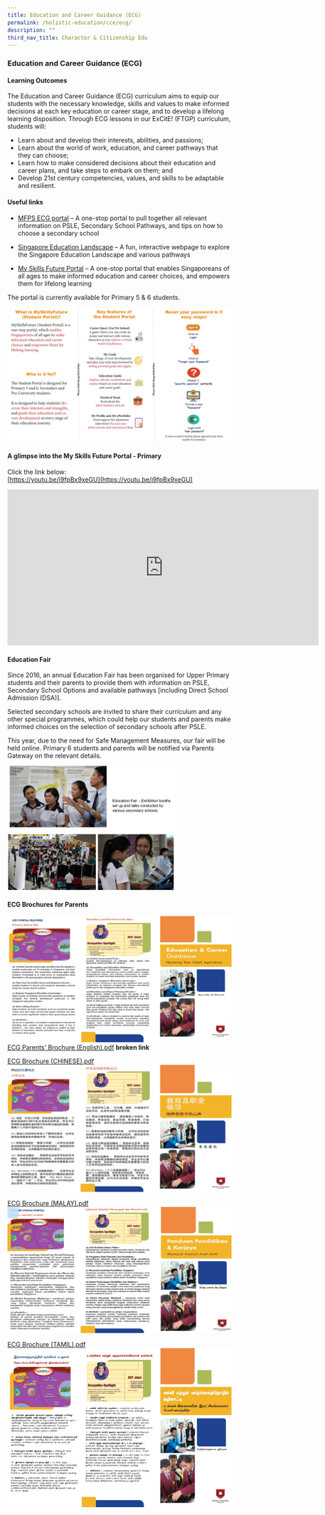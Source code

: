 ```yaml
---
title: Education and Career Guidance (ECG)
permalink: /holistic-education/cce/ecg/
description: ""
third_nav_title: Character & Citizenship Edu
---
```

### **Education and Career Guidance (ECG)**
#### **Learning Outcomes**
The Education and Career Guidance (ECG) curriculum aims to equip our students with the necessary knowledge, skills and values to make informed decisions at each key education or career stage, and to develop a lifelong learning disposition. Through ECG lessons in our ExCitE! (FTGP) curriculum, students will:

* Learn about and develop their interests, abilities, and passions; 
* Learn about the world of work, education, and career pathways that they can choose; 
* Learn how to make considered decisions about their education and career plans, and take steps to embark on them; and
* Develop 21st century competencies, values, and skills to be adaptable and resilient.

#### **Useful links**
* [MFPS ECG portal](https://sites.google.com/moe.edu.sg/mfps-ecg-2021/home?authuser=0) – A one-stop portal to pull together all relevant information on PSLE, Secondary School Pathways, and tips on how to choose a secondary school

* [Singapore Education Landscape](https://www.myskillsfuture.gov.sg/content/student/en/primary/education-guide/education-landscape.html) – A fun, interactive webpage to explore the Singapore Education Landscape and various pathways

* [My Skills Future Portal](https://www.myskillsfuture.gov.sg/content/student/en/primary.html) – A one-stop portal that enables Singaporeans of all ages to make informed education and career choices, and empowers them for lifelong learning

The portal is currently available for Primary 5 & 6 students.

![](/images/cce%20ecg.jpg)

#### **A glimpse into the My Skills Future Portal - Primary**
Click the link below:<br>
[https://youtu.be/i9fpBx9xeGU](https://youtu.be/i9fpBx9xeGU)

<iframe width="700" height="350" src="https://www.youtube.com/embed/i9fpBx9xeGU" title="MySkillsFuture for Students – Primary" frameborder="0" allow="accelerometer; autoplay; clipboard-write; encrypted-media; gyroscope; picture-in-picture" allowfullscreen></iframe>

#### **Education Fair**
Since 2016, an annual Education Fair has been organised for Upper Primary students and their parents to provide them with information on PSLE, Secondary School Options and available pathways \[including Direct School Admission (DSA)\]. 

Selected secondary schools are invited to share their curriculum and any other special programmes, which could help our students and parents make informed choices on the selection of secondary schools after PSLE. 

This year, due to the need for Safe Management Measures, our fair will be held online. Primary 6 students and parents will be notified via Parents Gateway on the relevant details.

<img src="/images/cce%20ecg%201.jpg"  style="width:75%">

#### **ECG Brochures for Parents**
![](/images/cce%20ecg%202.jpg)
[ECG Parents' Brochure (English).pdf](https://mayflowerpri.moe.edu.sg/qql/slot/u517/MFPS%20Education/Our%20Co-Curriculum/Character%20&%20Citizenship%20Education/ECG%20Parents'%20Brochure%20(English).pdf) **broken link**

[ECG Brochure (CHINESE).pdf](https://mayflowerpri.moe.edu.sg/qql/slot/u517/MFPS%20Education/Our%20Co-Curriculum/Character%20&%20Citizenship%20Education/ECG%20Brochure%20(CHINESE).pdf)
![](/images/cce%20ecg%203.jpg)

[ECG Brochure (MALAY).pdf](https://mayflowerpri.moe.edu.sg/qql/slot/u517/MFPS%20Education/Our%20Co-Curriculum/Character%20&%20Citizenship%20Education/ECG%20Brochure%20(MALAY).pdf)
![](/images/cce%20ecg%204.jpg)

[ECG Brochure (TAMIL).pdf](https://mayflowerpri.moe.edu.sg/qql/slot/u517/MFPS%20Education/Our%20Co-Curriculum/Character%20&%20Citizenship%20Education/ECG%20Brochure%20(TAMIL).pdf)
![](/images/cce%20ecg%205.jpg)